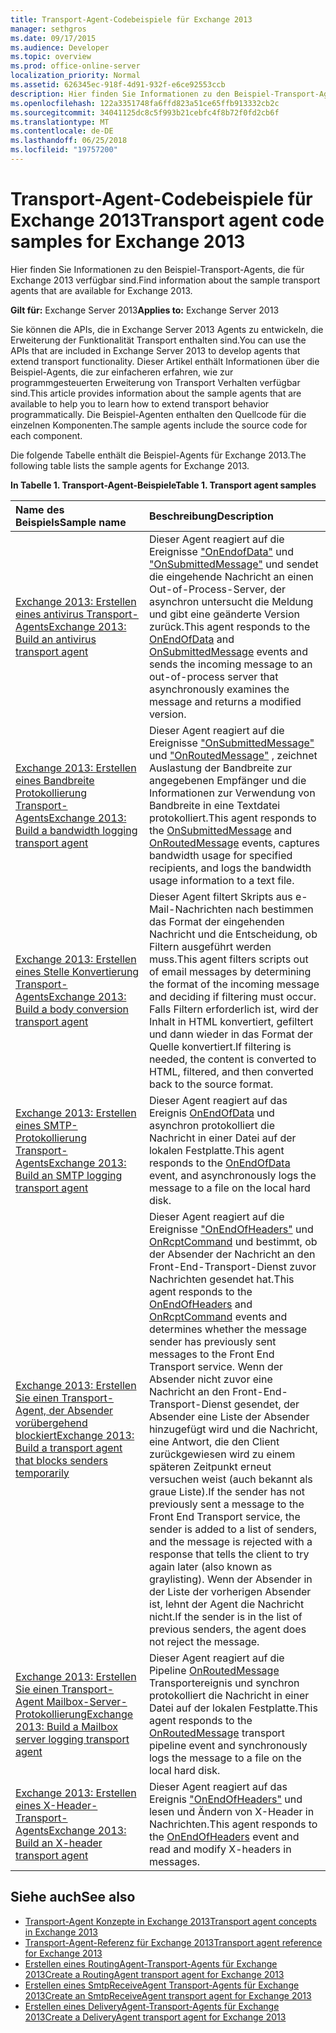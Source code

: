 ```yaml
---
title: Transport-Agent-Codebeispiele für Exchange 2013
manager: sethgros
ms.date: 09/17/2015
ms.audience: Developer
ms.topic: overview
ms.prod: office-online-server
localization_priority: Normal
ms.assetid: 626345ec-918f-4d91-932f-e6ce92553ccb
description: Hier finden Sie Informationen zu den Beispiel-Transport-Agents, die für Exchange 2013 verfügbar sind.
ms.openlocfilehash: 122a3351748fa6ffd823a51ce65ffb913332cb2c
ms.sourcegitcommit: 34041125dc8c5f993b21cebfc4f8b72f0fd2cb6f
ms.translationtype: MT
ms.contentlocale: de-DE
ms.lasthandoff: 06/25/2018
ms.locfileid: "19757200"
---
```

# <a name="transport-agent-code-samples-for-exchange-2013"></a><span data-ttu-id="12969-103">Transport-Agent-Codebeispiele für Exchange 2013</span><span class="sxs-lookup"><span data-stu-id="12969-103">Transport agent code samples for Exchange 2013</span></span>

<span data-ttu-id="12969-104">Hier finden Sie Informationen zu den Beispiel-Transport-Agents, die für Exchange 2013 verfügbar sind.</span><span class="sxs-lookup"><span data-stu-id="12969-104">Find information about the sample transport agents that are available for Exchange 2013.</span></span>
  
<span data-ttu-id="12969-105">**Gilt für:** Exchange Server 2013</span><span class="sxs-lookup"><span data-stu-id="12969-105">**Applies to:** Exchange Server 2013</span></span>
  
<span data-ttu-id="12969-106">Sie können die APIs, die in Exchange Server 2013 Agents zu entwickeln, die Erweiterung der Funktionalität Transport enthalten sind.</span><span class="sxs-lookup"><span data-stu-id="12969-106">You can use the APIs that are included in Exchange Server 2013 to develop agents that extend transport functionality.</span></span> <span data-ttu-id="12969-107">Dieser Artikel enthält Informationen über die Beispiel-Agents, die zur einfacheren erfahren, wie zur programmgesteuerten Erweiterung von Transport Verhalten verfügbar sind.</span><span class="sxs-lookup"><span data-stu-id="12969-107">This article provides information about the sample agents that are available to help you to learn how to extend transport behavior programmatically.</span></span> <span data-ttu-id="12969-108">Die Beispiel-Agenten enthalten den Quellcode für die einzelnen Komponenten.</span><span class="sxs-lookup"><span data-stu-id="12969-108">The sample agents include the source code for each component.</span></span> 
  
<span data-ttu-id="12969-109">Die folgende Tabelle enthält die Beispiel-Agents für Exchange 2013.</span><span class="sxs-lookup"><span data-stu-id="12969-109">The following table lists the sample agents for Exchange 2013.</span></span>
  
<span data-ttu-id="12969-110">**In Tabelle 1. Transport-Agent-Beispiele**</span><span class="sxs-lookup"><span data-stu-id="12969-110">**Table 1. Transport agent samples**</span></span>

|<span data-ttu-id="12969-111">**Name des Beispiels**</span><span class="sxs-lookup"><span data-stu-id="12969-111">**Sample name**</span></span>|<span data-ttu-id="12969-112">**Beschreibung**</span><span class="sxs-lookup"><span data-stu-id="12969-112">**Description**</span></span>|
|:-----|:-----|
|[<span data-ttu-id="12969-113">Exchange 2013: Erstellen eines antivirus Transport-Agents</span><span class="sxs-lookup"><span data-stu-id="12969-113">Exchange 2013: Build an antivirus transport agent</span></span>](http://code.msdn.microsoft.com/Exchange/Exchange-2013-Build-an-6e544269) <br/> |<span data-ttu-id="12969-114">Dieser Agent reagiert auf die Ereignisse ["OnEndofData"](https://msdn.microsoft.com/library/Microsoft.Exchange.Data.Transport.Smtp.SmtpReceiveAgent.OnEndOfData.aspx) und ["OnSubmittedMessage"](https://msdn.microsoft.com/library/Microsoft.Exchange.Data.Transport.Routing.RoutingAgent.OnSubmittedMessage.aspx) und sendet die eingehende Nachricht an einen Out-of-Process-Server, der asynchron untersucht die Meldung und gibt eine geänderte Version zurück.</span><span class="sxs-lookup"><span data-stu-id="12969-114">This agent responds to the [OnEndOfData](https://msdn.microsoft.com/library/Microsoft.Exchange.Data.Transport.Smtp.SmtpReceiveAgent.OnEndOfData.aspx) and [OnSubmittedMessage](https://msdn.microsoft.com/library/Microsoft.Exchange.Data.Transport.Routing.RoutingAgent.OnSubmittedMessage.aspx) events and sends the incoming message to an out-of-process server that asynchronously examines the message and returns a modified version.</span></span>  <br/> |
|[<span data-ttu-id="12969-115">Exchange 2013: Erstellen eines Bandbreite Protokollierung Transport-Agents</span><span class="sxs-lookup"><span data-stu-id="12969-115">Exchange 2013: Build a bandwidth logging transport agent</span></span>](http://code.msdn.microsoft.com/Exchange/Exchange-2013-Build-a-d61a4aaa) <br/> |<span data-ttu-id="12969-116">Dieser Agent reagiert auf die Ereignisse ["OnSubmittedMessage"](https://msdn.microsoft.com/library/Microsoft.Exchange.Data.Transport.Routing.RoutingAgent.OnSubmittedMessage.aspx) und ["OnRoutedMessage"](https://msdn.microsoft.com/library/Microsoft.Exchange.Data.Transport.Routing.RoutingAgent.OnRoutedMessage.aspx) , zeichnet Auslastung der Bandbreite zur angegebenen Empfänger und die Informationen zur Verwendung von Bandbreite in eine Textdatei protokolliert.</span><span class="sxs-lookup"><span data-stu-id="12969-116">This agent responds to the [OnSubmittedMessage](https://msdn.microsoft.com/library/Microsoft.Exchange.Data.Transport.Routing.RoutingAgent.OnSubmittedMessage.aspx) and [OnRoutedMessage](https://msdn.microsoft.com/library/Microsoft.Exchange.Data.Transport.Routing.RoutingAgent.OnRoutedMessage.aspx) events, captures bandwidth usage for specified recipients, and logs the bandwidth usage information to a text file.</span></span>  <br/> |
|[<span data-ttu-id="12969-117">Exchange 2013: Erstellen eines Stelle Konvertierung Transport-Agents</span><span class="sxs-lookup"><span data-stu-id="12969-117">Exchange 2013: Build a body conversion transport agent</span></span>](http://code.msdn.microsoft.com/Exchange/Exchange-2013-Build-a-body-ed36ecb0) <br/> |<span data-ttu-id="12969-118">Dieser Agent filtert Skripts aus e-Mail-Nachrichten nach bestimmen das Format der eingehenden Nachricht und die Entscheidung, ob Filtern ausgeführt werden muss.</span><span class="sxs-lookup"><span data-stu-id="12969-118">This agent filters scripts out of email messages by determining the format of the incoming message and deciding if filtering must occur.</span></span> <span data-ttu-id="12969-119">Falls Filtern erforderlich ist, wird der Inhalt in HTML konvertiert, gefiltert und dann wieder in das Format der Quelle konvertiert.</span><span class="sxs-lookup"><span data-stu-id="12969-119">If filtering is needed, the content is converted to HTML, filtered, and then converted back to the source format.</span></span>  <br/> |
|[<span data-ttu-id="12969-120">Exchange 2013: Erstellen eines SMTP-Protokollierung Transport-Agents</span><span class="sxs-lookup"><span data-stu-id="12969-120">Exchange 2013: Build an SMTP logging transport agent</span></span>](http://code.msdn.microsoft.com/Exchange/Exchange-2013-Build-an-fc23dc33) <br/> |<span data-ttu-id="12969-121">Dieser Agent reagiert auf das Ereignis [OnEndOfData](https://msdn.microsoft.com/library/Microsoft.Exchange.Data.Transport.Smtp.SmtpReceiveAgent.OnEndOfData.aspx) und asynchron protokolliert die Nachricht in einer Datei auf der lokalen Festplatte.</span><span class="sxs-lookup"><span data-stu-id="12969-121">This agent responds to the [OnEndOfData](https://msdn.microsoft.com/library/Microsoft.Exchange.Data.Transport.Smtp.SmtpReceiveAgent.OnEndOfData.aspx) event, and asynchronously logs the message to a file on the local hard disk.</span></span>  <br/> |
|[<span data-ttu-id="12969-122">Exchange 2013: Erstellen Sie einen Transport-Agent, der Absender vorübergehend blockiert</span><span class="sxs-lookup"><span data-stu-id="12969-122">Exchange 2013: Build a transport agent that blocks senders temporarily</span></span>](http://code.msdn.microsoft.com/Exchange/Exchange-2013-Build-a-52a767d8) <br/> |<span data-ttu-id="12969-123">Dieser Agent reagiert auf die Ereignisse ["OnEndOfHeaders"](https://msdn.microsoft.com/library/Microsoft.Exchange.Data.Transport.Smtp.SmtpReceiveAgent.OnEndOfHeaders.aspx) und [OnRcptCommand](https://msdn.microsoft.com/library/Microsoft.Exchange.Data.Transport.Smtp.SmtpReceiveAgent.OnRcptCommand.aspx) und bestimmt, ob der Absender der Nachricht an den Front-End-Transport-Dienst zuvor Nachrichten gesendet hat.</span><span class="sxs-lookup"><span data-stu-id="12969-123">This agent responds to the [OnEndOfHeaders](https://msdn.microsoft.com/library/Microsoft.Exchange.Data.Transport.Smtp.SmtpReceiveAgent.OnEndOfHeaders.aspx) and [OnRcptCommand](https://msdn.microsoft.com/library/Microsoft.Exchange.Data.Transport.Smtp.SmtpReceiveAgent.OnRcptCommand.aspx) events and determines whether the message sender has previously sent messages to the Front End Transport service.</span></span> <span data-ttu-id="12969-124">Wenn der Absender nicht zuvor eine Nachricht an den Front-End-Transport-Dienst gesendet, der Absender eine Liste der Absender hinzugefügt wird und die Nachricht, eine Antwort, die den Client zurückgewiesen wird zu einem späteren Zeitpunkt erneut versuchen weist (auch bekannt als graue Liste).</span><span class="sxs-lookup"><span data-stu-id="12969-124">If the sender has not previously sent a message to the Front End Transport service, the sender is added to a list of senders, and the message is rejected with a response that tells the client to try again later (also known as graylisting).</span></span> <span data-ttu-id="12969-125">Wenn der Absender in der Liste der vorherigen Absender ist, lehnt der Agent die Nachricht nicht.</span><span class="sxs-lookup"><span data-stu-id="12969-125">If the sender is in the list of previous senders, the agent does not reject the message.</span></span>  <br/> |
|[<span data-ttu-id="12969-126">Exchange 2013: Erstellen Sie einen Transport-Agent Mailbox-Server-Protokollierung</span><span class="sxs-lookup"><span data-stu-id="12969-126">Exchange 2013: Build a Mailbox server logging transport agent</span></span>](http://code.msdn.microsoft.com/Exchange/Exchange-2013-Build-a-fc8632e5) <br/> |<span data-ttu-id="12969-127">Dieser Agent reagiert auf die Pipeline [OnRoutedMessage](https://msdn.microsoft.com/library/Microsoft.Exchange.Data.Transport.Routing.RoutingAgent.OnRoutedMessage.aspx) Transportereignis und synchron protokolliert die Nachricht in einer Datei auf der lokalen Festplatte.</span><span class="sxs-lookup"><span data-stu-id="12969-127">This agent responds to the [OnRoutedMessage](https://msdn.microsoft.com/library/Microsoft.Exchange.Data.Transport.Routing.RoutingAgent.OnRoutedMessage.aspx) transport pipeline event and synchronously logs the message to a file on the local hard disk.</span></span>  <br/> |
|[<span data-ttu-id="12969-128">Exchange 2013: Erstellen eines X-Header-Transport-Agents</span><span class="sxs-lookup"><span data-stu-id="12969-128">Exchange 2013: Build an X-header transport agent</span></span>](http://code.msdn.microsoft.com/Exchange/Exchange-2013-Build-an-32f62f5a) <br/> |<span data-ttu-id="12969-129">Dieser Agent reagiert auf das Ereignis ["OnEndOfHeaders"](https://msdn.microsoft.com/library/Microsoft.Exchange.Data.Transport.Smtp.SmtpReceiveAgent.OnEndOfHeaders.aspx) und lesen und Ändern von X-Header in Nachrichten.</span><span class="sxs-lookup"><span data-stu-id="12969-129">This agent responds to the [OnEndOfHeaders](https://msdn.microsoft.com/library/Microsoft.Exchange.Data.Transport.Smtp.SmtpReceiveAgent.OnEndOfHeaders.aspx) event and read and modify X-headers in messages.</span></span>  <br/> |
   
## <a name="see-also"></a><span data-ttu-id="12969-130">Siehe auch</span><span class="sxs-lookup"><span data-stu-id="12969-130">See also</span></span>

- [<span data-ttu-id="12969-131">Transport-Agent Konzepte in Exchange 2013</span><span class="sxs-lookup"><span data-stu-id="12969-131">Transport agent concepts in Exchange 2013</span></span>](transport-agent-concepts-in-exchange-2013.md)    
- [<span data-ttu-id="12969-132">Transport-Agent-Referenz für Exchange 2013</span><span class="sxs-lookup"><span data-stu-id="12969-132">Transport agent reference for Exchange 2013</span></span>](transport-agent-reference-for-exchange-2013.md)    
- [<span data-ttu-id="12969-133">Erstellen eines RoutingAgent-Transport-Agents für Exchange 2013</span><span class="sxs-lookup"><span data-stu-id="12969-133">Create a RoutingAgent transport agent for Exchange 2013</span></span>](how-to-create-a-routingagent-transport-agent-for-exchange-2013.md)   
- [<span data-ttu-id="12969-134">Erstellen eines SmtpReceiveAgent Transport-Agents für Exchange 2013</span><span class="sxs-lookup"><span data-stu-id="12969-134">Create an SmtpReceiveAgent transport agent for Exchange 2013</span></span>](how-to-create-an-smtpreceiveagent-transport-agent-for-exchange-2013.md)    
- [<span data-ttu-id="12969-135">Erstellen eines DeliveryAgent-Transport-Agents für Exchange 2013</span><span class="sxs-lookup"><span data-stu-id="12969-135">Create a DeliveryAgent transport agent for Exchange 2013</span></span>](how-to-create-a-deliveryagent-transport-agent-for-exchange-2013.md)
    

